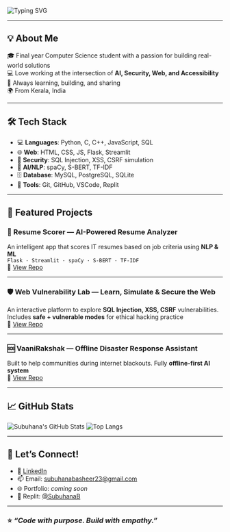 ![Typing SVG](https://readme-typing-svg.herokuapp.com?font=Fira+Code&pause=1000&color=9F40FF&width=435&lines=Hi+there!+I'm+Subuhana+B+%F0%9F%91%8B;Passionate+Developer+%F0%9F%92%BB;AI+%7C+Security+%7C+Web+%7C+Accessibility+%E2%9C%A8)

---

## 💡 About Me

🎓 Final year Computer Science student with a passion for building real-world solutions  
💻 Love working at the intersection of **AI, Security, Web, and Accessibility**  
🚀 Always learning, building, and sharing  
🌍 From Kerala, India  

---

## 🛠️ Tech Stack

- 💻 **Languages**: Python, C, C++, JavaScript, SQL  
- 🌐 **Web**: HTML, CSS, JS, Flask, Streamlit  
- 🔐 **Security**: SQL Injection, XSS, CSRF simulation  
- 🧠 **AI/NLP**: spaCy, S-BERT, TF-IDF  
- 🗄️ **Database**: MySQL, PostgreSQL, SQLite  
- 🧰 **Tools**: Git, GitHub, VSCode, Replit

---

## 📌 Featured Projects

### 🧠 Resume Scorer — AI-Powered Resume Analyzer
An intelligent app that scores IT resumes based on job criteria using **NLP & ML**  
`Flask · Streamlit · spaCy · S-BERT · TF-IDF`  
🔗 [View Repo](https://github.com/subuhana2303/Resume_Scorer_AI)

---

### 🛡️ Web Vulnerability Lab — Learn, Simulate & Secure the Web  
An interactive platform to explore **SQL Injection, XSS, CSRF** vulnerabilities.  
Includes **safe + vulnerable modes** for ethical hacking practice  
🔗 [View Repo](https://github.com/subuhana2303/Web_Vulnerablity_Lab)

---

### 🆘 VaaniRakshak — Offline Disaster Response Assistant  
Built to help communities during internet blackouts. Fully **offline-first AI system**  
🔗 [View Repo](https://github.com/subuhana2303/VaaniRakshak_Offline)

---

## 📈 GitHub Stats

![Subuhana's GitHub Stats](https://github-readme-stats.vercel.app/api?username=subuhana2303&show_icons=true&theme=tokyonight&hide_border=true)
![Top Langs](https://github-readme-stats.vercel.app/api/top-langs/?username=subuhana2303&layout=compact&theme=tokyonight&hide_border=true)

---

## 🔗 Let’s Connect!

- 💼 [LinkedIn](https://www.linkedin.com/in/subuhana-b/)
- 📫 Email: subuhanabasheer23@gmail.com  
- 🌐 Portfolio: *coming soon*  
- 🧠 Replit: [@SubuhanaB](https://replit.com/@SubuhanaB)

---

### ⭐ _“Code with purpose. Build with empathy.”_

